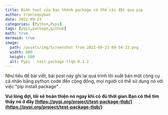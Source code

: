 ```yaml
---
title: Biến tool của bạn thành package có thể cài đặt qua pip
author: tranlequybao
date: 2022-09-23
categories: [Python,Pypi]
tags: [pypi,package,github]
math: true
mermaid: true
image:
  path: /assets/img/Screenshot from 2022-09-23 09-54-33.png
  width: 800
  height: 500
  alt: Pypi - test-package-tlqb 0.1.2 .
---
```

Như tiêu đề bài viết, bài post này ghi lại quá trình tôi xuất bản một công cụ cá nhân bằng python code đến cộng đồng, mọi người có thể sử dụng nó với việc "pip install package" .

**Vui lòng đợi, tôi sẽ hoàn thiện nó ngay khi có đủ thời gian.Bạn có thể tìm thấy nó ở đây [https://pypi.org/project/test-package-tlqb/](https://pypi.org/project/test-package-tlqb/)**
